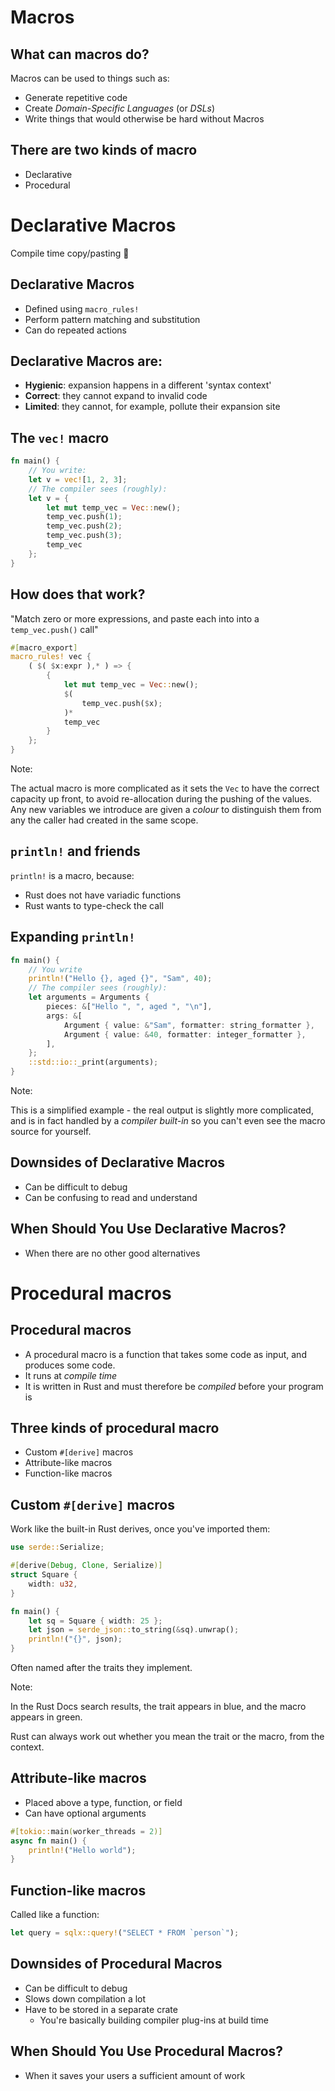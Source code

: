 # Macros

## What can macros do?

Macros can be used to things such as:

* Generate repetitive code
* Create *Domain-Specific Languages* (or *DSLs*)
* Write things that would otherwise be hard without Macros

## There are two kinds of macro

* Declarative
* Procedural

# Declarative Macros

Compile time copy/pasting 👿

## Declarative Macros

* Defined using `macro_rules!`
* Perform pattern matching and substitution
* Can do repeated actions

## Declarative Macros are:

* __Hygienic__: expansion happens in a different 'syntax context'
* __Correct__: they cannot expand to invalid code
* __Limited__: they cannot, for example, pollute their expansion site

## The `vec!` macro

```rust [1-10|2-3|4-11]
fn main() {
    // You write:
    let v = vec![1, 2, 3];
    // The compiler sees (roughly):
    let v = {
        let mut temp_vec = Vec::new();
        temp_vec.push(1);
        temp_vec.push(2);
        temp_vec.push(3);
        temp_vec
    };
}
```

## How does that work?

"Match zero or more expressions, and paste each into into a `temp_vec.push()` call"

```rust [1-12|1|2|3|4-10|6-8]
#[macro_export]
macro_rules! vec {
    ( $( $x:expr ),* ) => {
        {
            let mut temp_vec = Vec::new();
            $(
                temp_vec.push($x);
            )*
            temp_vec
        }
    };
}
```

Note:

The actual macro is more complicated as it sets the `Vec` to have the correct capacity up front, to avoid re-allocation during the pushing of the values. Any new variables we introduce are given a *colour* to distinguish them from any the caller had created in the same scope.

## `println!` and friends

`println!` is a macro, because:

* Rust does not have variadic functions
* Rust wants to type-check the call

## Expanding `println!`

```rust [] ignore
fn main() {
    // You write
    println!("Hello {}, aged {}", "Sam", 40);
    // The compiler sees (roughly):
    let arguments = Arguments {
        pieces: &["Hello ", ", aged ", "\n"],
        args: &[
            Argument { value: &"Sam", formatter: string_formatter },
            Argument { value: &40, formatter: integer_formatter },
        ],
    };
    ::std::io::_print(arguments);
}
```

Note:

This is a simplified example - the real output is slightly more complicated, and is in fact handled by a *compiler built-in* so you can't even see the macro source for yourself.

## Downsides of Declarative Macros

* Can be difficult to debug
* Can be confusing to read and understand

## When Should You Use Declarative Macros?

* When there are no other good alternatives

# Procedural macros

## Procedural macros

* A procedural macro is a function that takes some code as input, and produces some code.
* It runs at *compile time*
* It is written in Rust and must therefore be *compiled* before your program is

## Three kinds of procedural macro

* Custom `#[derive]` macros
* Attribute-like macros
* Function-like macros

## Custom `#[derive]` macros

Work like the built-in Rust derives, once you've imported them:

```rust [] ignore
use serde::Serialize;

#[derive(Debug, Clone, Serialize)]
struct Square {
    width: u32,
}

fn main() {
    let sq = Square { width: 25 };
    let json = serde_json::to_string(&sq).unwrap();
    println!("{}", json);
}
```

Often named after the traits they implement.

Note:

In the Rust Docs search results, the trait appears in blue, and the macro appears in green.

Rust can always work out whether you mean the trait or the macro, from the context.

## Attribute-like macros

* Placed above a type, function, or field
* Can have optional arguments

```rust [] ignore
#[tokio::main(worker_threads = 2)]
async fn main() {
    println!("Hello world");
}
```

## Function-like macros

Called like a function:

```rust ignore
let query = sqlx::query!("SELECT * FROM `person`");
```

## Downsides of Procedural Macros

* Can be difficult to debug
* Slows down compilation a lot
* Have to be stored in a separate crate
  * You're basically building compiler plug-ins at build time

## When Should You Use Procedural Macros?

* When it saves your users a sufficient amount of work
